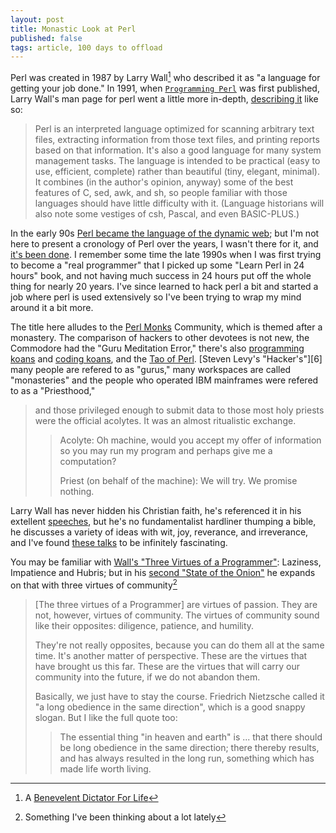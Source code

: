 ```yaml
---
layout: post
title: Monastic Look at Perl
published: false
tags: article, 100 days to offload
---
```


Perl was created in 1987 by Larry Wall[^1] who described it as "a language for
getting your job done." In 1991, when [`Programming Perl`][2] was first
published, Larry Wall's man page for perl went a little more in-depth,
[describing it][1] like so:

> Perl is an interpreted language optimized for scanning arbitrary text files,
> extracting information from those text files, and printing reports based on
> that information. It's also a good language for many system management tasks.
> The language is intended to be practical (easy to use, efficient, complete)
> rather than beautiful (tiny, elegant, minimal). It combines (in the author's
> opinion, anyway) some of the best features of C, sed, awk, and sh, so people
> familiar with those languages should have little difficulty with it.
> (Language historians will also note some vestiges of csh, Pascal, and even
> BASIC-PLUS.)

In the early 90s [Perl became the language of the dynamic web][11];
but I'm not here to present a cronology of Perl over the years, I wasn't there
for it, and [it's been done][3]. I remember some time the late 1990s when I was
first trying to become a "real programmer" that I picked up some "Learn Perl in
24 hours" book, and not having much success in 24 hours put off the whole thing
for nearly 20 years. I've since learned to hack perl a bit and started a job
where perl is used extensively so I've been trying to wrap my mind around it a
bit more.

The title here alludes to the [Perl Monks][5] Community, which is themed after
a monastery. The comparison of hackers to other devotees is not new, the
Commodore had the "Guru Meditation Error," there's also [programming koans][13]
and [coding koans][14], and the [Tao of Perl][12]. [Steven Levy's "Hacker's"][6] many people are refered
to as "gurus," many workspaces are called "monasteries" and the people who
operated IBM mainframes were refered to as a "Priesthood,"

> and those privileged enough to submit data to those most holy priests were
> the official acolytes. It was an almost ritualistic exchange.
>
> > Acolyte: Oh machine, would you accept my offer of information so you may
> > run my program and perhaps give me a computation?
> >
> > Priest (on behalf of the machine): We will try. We promise nothing.
>

Larry Wall has never hidden his Christian faith, he's referenced it in his
extellent [speeches][7], but he's no fundamentalist hardliner thumping a bible,
he discusses a variety of ideas with wit, joy, reverance, and irreverance, and
I've found [these talks][7] to be infinitely fascinating.

You may be familiar with [Wall's "Three Virtues of a Programmer"][9]: Laziness,
Impatience and Hubris; but in his [second "State of the Onion"][10] he expands
on that with three virtues of community[^2]

> \[The three virtues of a Programmer\] are virtues of passion. They are not,
> however, virtues of community.  The virtues of community sound like their
> opposites: diligence, patience, and humility.
>
> They're not really opposites, because you can do them all at the same time.
> It's another matter of perspective. These are the virtues that have brought
> us this far. These are the virtues that will carry our community into the
> future, if we do not abandon them.
>
> Basically, we just have to stay the course. Friedrich Nietzsche called it "a
> long obedience in the same direction", which is a good snappy slogan. But I
> like the full quote too:
>
> > The essential thing "in heaven and earth" is ... that there should be long
> > obedience in the same direction; there thereby results, and has always
> > resulted in the long run, something which has made life worth living.




[^1]: A [Benevelent Dictator For Life][4]
[^2]: Something I've been thinking about a lot lately

[1]: https://www.math.utah.edu/docs/info/perl_5.html#SEC7
[2]: https://amzn.to/3pqug8E
[3]: https://en.wikipedia.org/wiki/Perl
[4]: https://en.wikipedia.org/wiki/Benevolent_dictator_for_life
[5]: https://www.perlmonks.org/
[7]: https://amzn.to/3pCeyHD
[8]: https://en.wikipedia.org/wiki/Larry_Wall#Further_reading
[9]: http://threevirtues.com/
[10]: http://wall.org/~larry/onion/thumbonion.html
[11]: https://opensource.com/life/16/11/perl-and-birth-dynamic-web
[12]: https://www.perlmonks.org/?node_id=93118
[13]: https://github.com/topics/koans
[14]: https://gopher.tildeverse.org/tilde.team/1/~kirch/koans/


